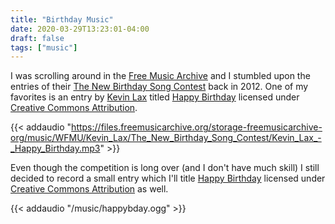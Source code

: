 ```yaml
---
title: "Birthday Music"
date: 2020-03-29T13:23:01-04:00
draft: false
tags: ["music"]
---
```


I was scrolling around in the [Free Music Archive](https://freemusicarchive.org/) and I stumbled upon the entries of their [The New Birthday Song Contest](https://www.freemusicarchive.org/music/Happy_Birthday_Song_Contest/The_New_Birthday_Song_Contest) back in 2012. One of my favorites is an entry by [Kevin Lax](http://www.kevinlax.com/) titled [Happy Birthday](https://files.freemusicarchive.org/storage-freemusicarchive-org/music/WFMU/Kevin_Lax/The_New_Birthday_Song_Contest/Kevin_Lax_-_Happy_Birthday.mp3) licensed under [Creative Commons Attribution](https://creativecommons.org/licenses/by/3.0/).

{{< addaudio "https://files.freemusicarchive.org/storage-freemusicarchive-org/music/WFMU/Kevin_Lax/The_New_Birthday_Song_Contest/Kevin_Lax_-_Happy_Birthday.mp3" >}}

Even though the competition is long over (and I don't have much skill) I still decided to record a small entry which I'll title [Happy Birthday](/music/happybday.ogg) licensed under [Creative Commons Attribution](https://creativecommons.org/licenses/by/3.0/) as well.

{{< addaudio "/music/happybday.ogg" >}}